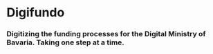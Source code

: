 # Digifundo
### Digitizing the funding processes for the Digital Ministry of Bavaria. Taking one step at a time. 
